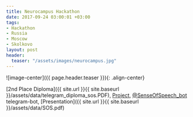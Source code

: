 ```yaml
---
title: Neurocampus Hackathon
date: 2017-09-24 03:00:01 +03:00
tags:
- Hackathon
- Russia
- Moscow
- Skolkovo
layout: post
header:
  teaser: "/assets/images/neurocampus.jpg"
---
```


![image-center]({{ page.header.teaser }}){: .align-center}

[2nd Place Diploma]({{ site.url }}{{ site.baseurl }}/assets/data/telegram_diploma_sos.PDF), [Project](https://github.com/akarazeev/SenseOfSpeech), [@SenseOfSpeech_bot](https://t.me/senseofspeech_bot) telegram-bot, [Presentation]({{ site.url }}{{ site.baseurl }}/assets/data/SOS.pdf)
